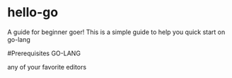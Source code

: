 # hello-go

A guide for beginner goer!
This is a simple guide to help you quick start on go-lang

#Prerequisites
GO-LANG

any of your favorite editors
